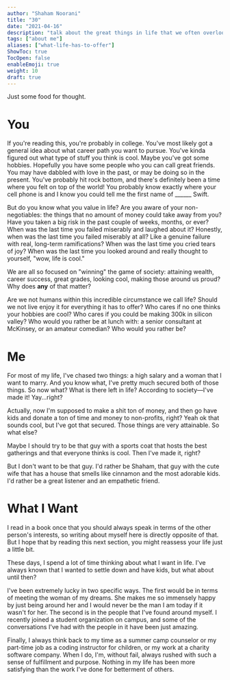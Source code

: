```yaml
---
author: "Shaham Noorani"
title: "30"
date: "2021-04-16"
description: "talk about the great things in life that we often overlook"
tags: ["about me"]
aliases: ["what-life-has-to-offer"]
ShowToc: true
TocOpen: false
enableEmoji: true
weight: 10
draft: true
---
```


<!--blurb-->

Just some food for thought. 

<!--more-->
# You

If you're reading this, you're probably in college. You've most likely got a general idea about what career path you want to pursue. You've kinda figured out what type of stuff you think is cool. Maybe you've got some hobbies. Hopefully you have some people who you can call great friends. You may have dabbled with love in the past, or may be doing so in the present. You've probably hit rock bottom, and there's definitely been a time where you felt on top of the world! You probably know exactly where your cell phone is and I know you could tell me the first name of ______ Swift. 

But do you know what you value in life? Are you aware of your non-negotiables: the things that no amount of money could take away from you? Have you taken a big risk in the past couple of weeks, months, or ever? When was the last time you failed miserably and laughed about it? Honestly, when was the last time you failed miserably at all? Like a genuine failure with real, long-term ramifications? When was the last time you cried tears of joy? When was the last time you looked around and really thought to yourself, "wow, life is cool." 

We are all so focused on "winning" the game of society: attaining wealth, career success, great grades, looking cool, making those around us proud? Why does **any** of that matter? 

Are we not humans within this incredible circumstance we call life? Should we not live enjoy it for everything it has to offer? Who cares if no one thinks your hobbies are cool? Who cares if you could be making 300k in silicon valley? Who would you rather be at lunch with: a senior consultant at McKinsey, or an amateur comedian? Who would you rather be? 

# Me

For most of my life, I've chased two things: a high salary and a woman that I want to marry. And you know what, I've pretty much secured both of those things. So now what? What is there left in life? According to society—I've made it! Yay...right? 

Actually, now I'm supposed to make a shit ton of money, and then go have kids and donate a ton of time and money to non-profits, right? Yeah ok that sounds cool, but I've got that secured. Those things are very attainable. So what else? 

Maybe I should try to be that guy with a sports coat that hosts the best gatherings and that everyone thinks is cool. Then I've made it, right? 

But I don't want to be that guy. I'd rather be Shaham, that guy with the cute wife that has a house that smells like cinnamon and the most adorable kids. I'd rather be a great listener and an empathetic friend. 

# What I Want

I read in a book once that you should always speak in terms of the other person's interests, so writing about myself here is directly opposite of that. But I hope that by reading this next section, you might reassess your life just a little bit. 

These days, I spend a lot of time thinking about what I want in life. I've always known that I wanted to settle down and have kids, but what about until then? 

I've been extremely lucky in two specific ways. The first would be in terms of meeting the woman of my dreams. She makes me so immensely happy by just being around her and I would never be the man I am today if it wasn't for her. The second is in the people that I've found around myself. I recently joined a student organization on campus, and some of the conversations I've had with the people in it have been just amazing. 

Finally, I always think back to my time as a summer camp counselor or my part-time job as a coding instructor for children, or my work at a charity software company. When I do, I'm, without fail, always rushed with such a sense of fulfillment and purpose. Nothing in my life has been more satisfying than the work I've done for betterment of others. 